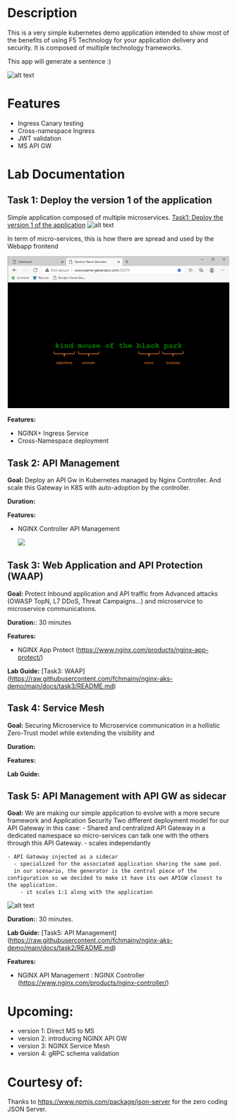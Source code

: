 # Description
This is a very simple kubernetes demo application intended to show most of the benefits of using F5 Technology for your application delivery and security.
It is composed of multiple technology frameworks.

This app will generate a sentence :)

![alt text](docs/images/sentence-webapp.gif)

# Features
- Ingress Canary testing
- Cross-namespace Ingress
- JWT validation
- MS API GW

# Lab Documentation
## Task 1: Deploy the version 1 of the application
Simple application composed of multiple microservices.
  [Task1: Deploy the version 1 of the application](docs/task1/README.md)
  ![alt text](docs/images/task1-topology.jpg)

In term of micro-services, this is how there are spread and used by the Webapp frontend

  ![alt text](docs/images/webapp-containers.png)

**Features:**
- NGINX+ Ingress Service
- Cross-Namespace deployment

## Task 2: API Management
  **Goal:**
    Deploy an API Gw in Kubernetes managed by Nginx Controller. And scale this Gateway in K8S with auto-adoption by the controller.

  **Duration:**

  **Features:**
  - NGINX Controller API Management
  
    ![](docs/images/topology2.png)


## Task 3: Web Application and API Protection (WAAP)
  **Goal:**
    Protect Inbound application and API traffic from Advanced attacks (OWASP TopN, L7 DDoS, Threat Campaigns...) and microservice to microservice communications.

  **Duration:**: 30 minutes


  **Features:**
  - NGINX App Protect (https://www.nginx.com/products/nginx-app-protect/)

  **Lab Guide:**
  [Task3: WAAP] (https://raw.githubusercontent.com/fchmainy/nginx-aks-demo/main/docs/task3/README.md)


## Task 4: Service Mesh
**Goal:**
    Securing Microservice to Microservice communication in a hollistic Zero-Trust model while extending the visibility and

**Duration:**


**Features:**


**Lab Guide:**

## Task 5: API Management with API GW as sidecar
  **Goal:**
  We are making our simple application to evolve with a more secure framework and Application Security
  Two different deployment model for our API Gateway in this case:
    - Shared and centralized API Gateway in a dedicated namespace so micro-services can talk one with the others through this API Gateway.
      - scales independantly 

    - API Gateway injected as a sidecar
      - specialized for the associated application sharing the same pod.
      in our scenario, the generator is the central piece of the configuration so we decided to make it have its own APIGW closest to the application.
        - it scales 1:1 along with the application

  ![alt text](docs/images/Task2-topology.png?raw=true)

  **Duration:**: 30 minutes.

  **Lab Guide:**
  [Task5: API Management] (https://raw.githubusercontent.com/fchmainy/nginx-aks-demo/main/docs/task2/README.md)


  **Features:**
  - NGINX API Management :
      NGINX Controller (https://www.nginx.com/products/nginx-controller/)



# Upcoming:
- version 1: Direct MS to MS
- version 2: introducing NGINX API GW
- version 3: NGINX Service Mesh
- version 4: gRPC schema validation

# Courtesy of:
Thanks to https://www.npmjs.com/package/json-server for the zero coding JSON Server.